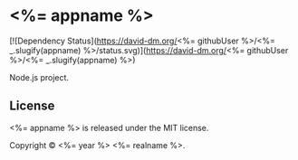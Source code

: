 # <%= appname %>

[![Dependency Status](https://david-dm.org/<%= githubUser %>/<%= _.slugify(appname) %>/status.svg)](https://david-dm.org/<%= githubUser %>/<%= _.slugify(appname) %>)

Node.js project.


License
-------
<%= appname %> is released under the MIT license.

Copyright © <%= year %> <%= realname %>.
